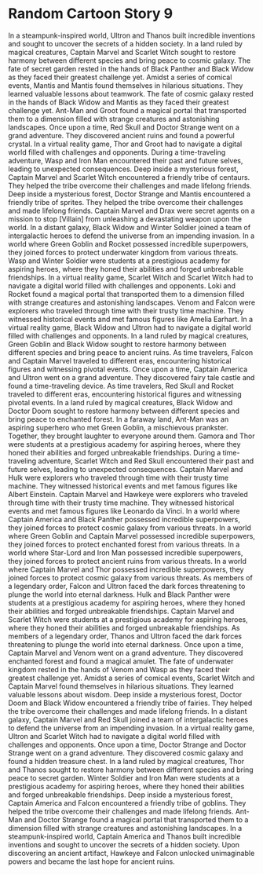 # Random Cartoon Story 9

In a steampunk-inspired world, Ultron and Thanos built incredible inventions and sought to uncover the secrets of a hidden society.
In a land ruled by magical creatures, Captain Marvel and Scarlet Witch sought to restore harmony between different species and bring peace to cosmic galaxy.
The fate of secret garden rested in the hands of Black Panther and Black Widow as they faced their greatest challenge yet.
Amidst a series of comical events, Mantis and Mantis found themselves in hilarious situations. They learned valuable lessons about teamwork.
The fate of cosmic galaxy rested in the hands of Black Widow and Mantis as they faced their greatest challenge yet.
Ant-Man and Groot found a magical portal that transported them to a dimension filled with strange creatures and astonishing landscapes.
Once upon a time, Red Skull and Doctor Strange went on a grand adventure. They discovered ancient ruins and found a powerful crystal.
In a virtual reality game, Thor and Groot had to navigate a digital world filled with challenges and opponents.
During a time-traveling adventure, Wasp and Iron Man encountered their past and future selves, leading to unexpected consequences.
Deep inside a mysterious forest, Captain Marvel and Scarlet Witch encountered a friendly tribe of centaurs. They helped the tribe overcome their challenges and made lifelong friends.
Deep inside a mysterious forest, Doctor Strange and Mantis encountered a friendly tribe of sprites. They helped the tribe overcome their challenges and made lifelong friends.
Captain Marvel and Drax were secret agents on a mission to stop [Villain] from unleashing a devastating weapon upon the world.
In a distant galaxy, Black Widow and Winter Soldier joined a team of intergalactic heroes to defend the universe from an impending invasion.
In a world where Green Goblin and Rocket possessed incredible superpowers, they joined forces to protect underwater kingdom from various threats.
Wasp and Winter Soldier were students at a prestigious academy for aspiring heroes, where they honed their abilities and forged unbreakable friendships.
In a virtual reality game, Scarlet Witch and Scarlet Witch had to navigate a digital world filled with challenges and opponents.
Loki and Rocket found a magical portal that transported them to a dimension filled with strange creatures and astonishing landscapes.
Venom and Falcon were explorers who traveled through time with their trusty time machine. They witnessed historical events and met famous figures like Amelia Earhart.
In a virtual reality game, Black Widow and Ultron had to navigate a digital world filled with challenges and opponents.
In a land ruled by magical creatures, Green Goblin and Black Widow sought to restore harmony between different species and bring peace to ancient ruins.
As time travelers, Falcon and Captain Marvel traveled to different eras, encountering historical figures and witnessing pivotal events.
Once upon a time, Captain America and Ultron went on a grand adventure. They discovered fairy tale castle and found a time-traveling device.
As time travelers, Red Skull and Rocket traveled to different eras, encountering historical figures and witnessing pivotal events.
In a land ruled by magical creatures, Black Widow and Doctor Doom sought to restore harmony between different species and bring peace to enchanted forest.
In a faraway land, Ant-Man was an aspiring superhero who met Green Goblin, a mischievous prankster. Together, they brought laughter to everyone around them.
Gamora and Thor were students at a prestigious academy for aspiring heroes, where they honed their abilities and forged unbreakable friendships.
During a time-traveling adventure, Scarlet Witch and Red Skull encountered their past and future selves, leading to unexpected consequences.
Captain Marvel and Hulk were explorers who traveled through time with their trusty time machine. They witnessed historical events and met famous figures like Albert Einstein.
Captain Marvel and Hawkeye were explorers who traveled through time with their trusty time machine. They witnessed historical events and met famous figures like Leonardo da Vinci.
In a world where Captain America and Black Panther possessed incredible superpowers, they joined forces to protect cosmic galaxy from various threats.
In a world where Green Goblin and Captain Marvel possessed incredible superpowers, they joined forces to protect enchanted forest from various threats.
In a world where Star-Lord and Iron Man possessed incredible superpowers, they joined forces to protect ancient ruins from various threats.
In a world where Captain Marvel and Thor possessed incredible superpowers, they joined forces to protect cosmic galaxy from various threats.
As members of a legendary order, Falcon and Ultron faced the dark forces threatening to plunge the world into eternal darkness.
Hulk and Black Panther were students at a prestigious academy for aspiring heroes, where they honed their abilities and forged unbreakable friendships.
Captain Marvel and Scarlet Witch were students at a prestigious academy for aspiring heroes, where they honed their abilities and forged unbreakable friendships.
As members of a legendary order, Thanos and Ultron faced the dark forces threatening to plunge the world into eternal darkness.
Once upon a time, Captain Marvel and Venom went on a grand adventure. They discovered enchanted forest and found a magical amulet.
The fate of underwater kingdom rested in the hands of Venom and Wasp as they faced their greatest challenge yet.
Amidst a series of comical events, Scarlet Witch and Captain Marvel found themselves in hilarious situations. They learned valuable lessons about wisdom.
Deep inside a mysterious forest, Doctor Doom and Black Widow encountered a friendly tribe of fairies. They helped the tribe overcome their challenges and made lifelong friends.
In a distant galaxy, Captain Marvel and Red Skull joined a team of intergalactic heroes to defend the universe from an impending invasion.
In a virtual reality game, Ultron and Scarlet Witch had to navigate a digital world filled with challenges and opponents.
Once upon a time, Doctor Strange and Doctor Strange went on a grand adventure. They discovered cosmic galaxy and found a hidden treasure chest.
In a land ruled by magical creatures, Thor and Thanos sought to restore harmony between different species and bring peace to secret garden.
Winter Soldier and Iron Man were students at a prestigious academy for aspiring heroes, where they honed their abilities and forged unbreakable friendships.
Deep inside a mysterious forest, Captain America and Falcon encountered a friendly tribe of goblins. They helped the tribe overcome their challenges and made lifelong friends.
Ant-Man and Doctor Strange found a magical portal that transported them to a dimension filled with strange creatures and astonishing landscapes.
In a steampunk-inspired world, Captain America and Thanos built incredible inventions and sought to uncover the secrets of a hidden society.
Upon discovering an ancient artifact, Hawkeye and Falcon unlocked unimaginable powers and became the last hope for ancient ruins.